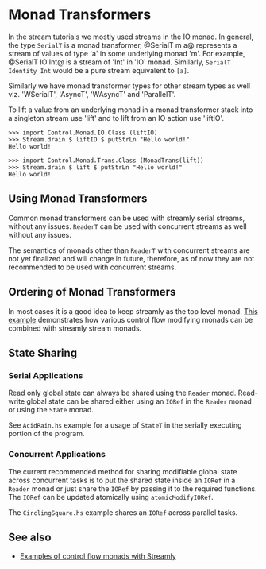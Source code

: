 # Monad Transformers

In the stream tutorials we mostly used streams in the IO monad.  In
general, the type `SerialT` is a monad transformer, @SerialT m a@
represents a stream of values of type 'a' in some underlying monad
'm'. For example, @SerialT IO Int@ is a stream of 'Int' in 'IO'
monad. Similarly, `SerialT Identity Int` would be a pure stream
equivalent to `[a]`.

Similarly we have monad transformer types for other stream types as well
viz.  'WSerialT', 'AsyncT', 'WAsyncT' and 'ParallelT'.

To lift a value from an underlying monad in a monad transformer stack into a
singleton stream use 'lift' and to lift from an IO action use 'liftIO'.

```
>>> import Control.Monad.IO.Class (liftIO)
>>> Stream.drain $ liftIO $ putStrLn "Hello world!"
Hello world!

>>> import Control.Monad.Trans.Class (MonadTrans(lift))
>>> Stream.drain $ lift $ putStrLn "Hello world!"
Hello world!
```

## Using Monad Transformers

Common monad transformers can be used with streamly serial streams, without any
issues. `ReaderT` can be used with concurrent streams as well without any
issues.

The semantics of monads other than `ReaderT` with concurrent streams are
not yet finalized and will change in future, therefore, as of now they are not
recommended to be used with concurrent streams.

## Ordering of Monad Transformers

In most cases it is a good idea to keep streamly as the top level monad.
[This
example](https://github.com/composewell/streamly-examples/blob/master/examples/ControlFlow.hs)
demonstrates how various control flow modifying monads can be combined
with streamly stream monads.

## State Sharing
### Serial Applications

Read only global state can always be shared using the `Reader` monad.
Read-write global state can be shared either using an `IORef` in the `Reader`
monad or using the `State` monad.

See `AcidRain.hs` example for a usage of `StateT` in the serially executing
portion of the program.

### Concurrent Applications

The current recommended method for sharing modifiable global state across
concurrent tasks is to put the shared state inside an `IORef` in a `Reader`
monad or just share the `IORef` by passing it to the required functions. The
`IORef` can be updated atomically using `atomicModifyIORef`.

The `CirclingSquare.hs` example shares an `IORef` across parallel tasks.

## See also

* [Examples of control flow monads with Streamly](https://github.com/composewell/streamly-examples/blob/master/examples/ControlFlow.hs)
